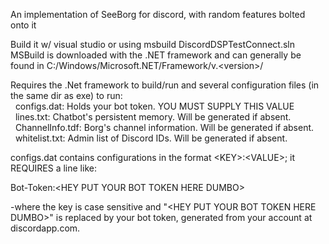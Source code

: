 An implementation of SeeBorg for discord, with random features bolted onto it

Build it w/ visual studio or using msbuild DiscordDSPTestConnect.sln  
MSBuild is downloaded with the .NET framework and can generally be found in C:/Windows/Microsoft.NET/Framework/v.\<version>/ 

Requires the .Net framework to build/run and several configuration files (in the same dir as exe) to run:  
&nbsp;&nbsp;configs.dat:      Holds your bot token. YOU MUST SUPPLY THIS VALUE  
&nbsp;&nbsp;lines.txt:        Chatbot's persistent memory. Will be generated if absent.  
&nbsp;&nbsp;ChannelInfo.tdf:  Borg's channel information. Will be generated if absent.  
&nbsp;&nbsp;whitelist.txt:    Admin list of Discord IDs. Will be generated if absent.  

configs.dat contains configurations in the format \<KEY>:\<VALUE>; it REQUIRES a line like:

Bot-Token:\<HEY PUT YOUR BOT TOKEN HERE DUMBO>

-where the key is case sensitive and "\<HEY PUT YOUR BOT TOKEN HERE DUMBO>" is replaced by your bot token, generated from your account at discordapp.com.
